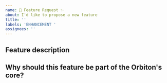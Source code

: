 ```yaml
---
name: 🚀 Feature Request ✨
about: I'd like to propose a new feature
title: ''
labels: 'ENHANCEMENT '
assignees: ''
---
```


## Feature description

<!-- What are you proposing? -->

## Why should this feature be part of the Orbiton's core?

<!-- Orbiton JS aims to be a lean rendering engine, additional features should be implemented in form of 3rd party modifiers, why should this feature get to the core? -->

<!-- Incase you are requesting a feature for another package in this repository then indicate the package name -->
